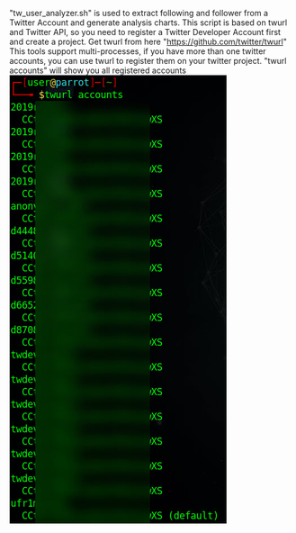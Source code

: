 "tw_user_analyzer.sh" is used to extract following and follower from a Twitter Account and generate analysis charts.
This script is based on twurl and Twitter API, so you need to register a Twitter Developer Account first and create a project.
Get twurl from here "https://github.com/twitter/twurl"
This tools support multi-processes, if you have more than one twitter accounts, you can use twurl to register them on your twitter project.
"twurl accounts" will show you all registered accounts
![twurl accounts](https://github.com/anonymousadm/tw_user_analyzer/blob/main/screenshot/2021-01-10_12-08-27.jpg)

